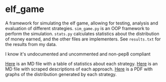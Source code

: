 # elf\_game
A framework for simulating the elf game, allowing for testing, analysis and
evaluation of different strategies.  `sim_game.py` is an OOP framework to
perform the simulation. `stats.py` calculates statistics about the distribution
of money earned, and the other files are implementers. See `results.txt` for
the results from my data.

I know it's undocumented and uncommented and non-pep8 compliant

[Here](https://github.com/elterminad0r/elf_game/blob/master/stats.md) is an MD file with a table of statistics about each strategy.
[Here](https://github.com/elterminad0r/elf_game/blob/master/descs.md) is an MD file with scraped descriptions of each approach.
[Here](https://github.com/elterminad0r/elf_game/blob/master/spaced_figures.pdf) is a PDF with graphs of the distribution generated by each strategy.
